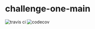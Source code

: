 # challenge-one-main
![travis ci](https://travis-ci.org/arogut/challenge-one-main.svg?branch=master) ![codecov](https://codecov.io/gh/arogut/challenge-one-main/branch/master/graph/badge.svg)


